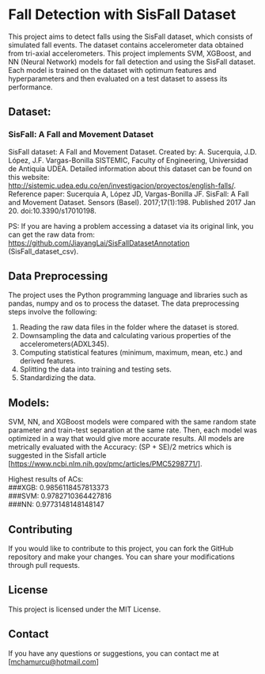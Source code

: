 # Fall Detection with SisFall Dataset

This project aims to detect falls using the SisFall dataset, which consists of simulated fall events. The dataset contains accelerometer data obtained from tri-axial accelerometers. This project implements SVM, XGBoost, and NN (Neural Network) models for fall detection and using the SisFall dataset. Each model is trained on the dataset with optimum features and hyperparameters and then evaluated on a test dataset to assess its performance.

## Dataset: 
### SisFall: A Fall and Movement Dataset
SisFall dataset: A Fall and Movement Dataset. Created by: A. Sucerquia, J.D. López, J.F. Vargas-Bonilla SISTEMIC, Faculty of Engineering, Universidad de Antiquia UDEA. Detailed information about this dataset can be found on this website: http://sistemic.udea.edu.co/en/investigacion/proyectos/english-falls/. Reference paper: Sucerquia A, López JD, Vargas-Bonilla JF. SisFall: A Fall and Movement Dataset. Sensors (Basel). 2017;17(1):198. Published 2017 Jan 20. doi:10.3390/s17010198.

PS: If you are having a problem accessing a dataset via its original link, you can get the raw data from: https://github.com/JiayangLai/SisFallDatasetAnnotation (SisFall_dataset_csv).


## Data Preprocessing

The project uses the Python programming language and libraries such as pandas, numpy and os to process the dataset. The data preprocessing steps involve the following:

1. Reading the raw data files in the folder where the dataset is stored.
2. Downsampling the data and calculating various properties of the accelerometers(ADXL345).
3. Computing statistical features (minimum, maximum, mean, etc.) and derived features.
4. Splitting the data into training and testing sets.
5. Standardizing the data.


## Models:
SVM, NN, and XGBoost models were compared with the same random state parameter and train-test separation at the same rate. Then, each model was optimized in a way that would give more accurate results. All models are metrically evaluated with the Accuracy: (SP + SE)/2 metrics which is suggested in the Sisfall article [https://www.ncbi.nlm.nih.gov/pmc/articles/PMC5298771/].

Highest results of ACs:  
###XGB: 0.9856118457813373  
###SVM: 0.9782710364427816  
###NN: 0.9773148148148147


## Contributing

If you would like to contribute to this project, you can fork the GitHub repository and make your changes. You can share your modifications through pull requests.

## License

This project is licensed under the MIT License.

## Contact

If you have any questions or suggestions, you can contact me at [mchamurcu@hotmail.com]



